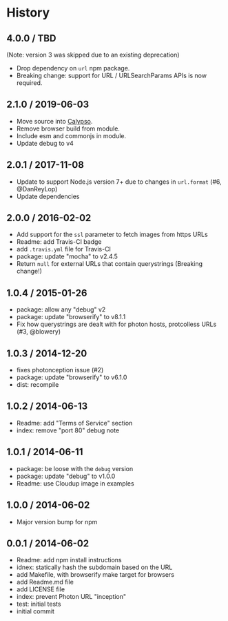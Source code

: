 # History

## 4.0.0 / TBD

(Note: version 3 was skipped due to an existing deprecation)

- Drop dependency on `url` npm package.
- Breaking change: support for URL / URLSearchParams APIs is now required.

## 2.1.0 / 2019-06-03

- Move source into [Calypso](https://github.com/Automattic/wp-calypso).
- Remove browser build from module.
- Include esm and commonjs in module.
- Update debug to v4

## 2.0.1 / 2017-11-08

- Update to support Node.js version 7+ due to changes in `url.format` (#6, @DanReyLop)
- Update dependencies

## 2.0.0 / 2016-02-02

- Add support for the `ssl` parameter to fetch images from https URLs
- Readme: add Travis-CI badge
- add `.travis.yml` file for Travis-CI
- package: update "mocha" to v2.4.5
- Return `null` for external URLs that contain querystrings (Breaking change!)

## 1.0.4 / 2015-01-26

- package: allow any "debug" v2
- package: update "browserify" to v8.1.1
- Fix how querystrings are dealt with for photon hosts, protcolless URLs (#3, @blowery)

## 1.0.3 / 2014-12-20

- fixes photonception issue (#2)
- package: update "browserify" to v6.1.0
- dist: recompile

## 1.0.2 / 2014-06-13

- Readme: add "Terms of Service" section
- index: remove "port 80" debug note

## 1.0.1 / 2014-06-11

- package: be loose with the `debug` version
- package: update "debug" to v1.0.0
- Readme: use Cloudup image in examples

## 1.0.0 / 2014-06-02

- Major version bump for npm

## 0.0.1 / 2014-06-02

- Readme: add npm install instructions
- idnex: statically hash the subdomain based on the URL
- add Makefile, with browserify make target for browsers
- add Readme.md file
- add LICENSE file
- index: prevent Photon URL "inception"
- test: initial tests
- initial commit
